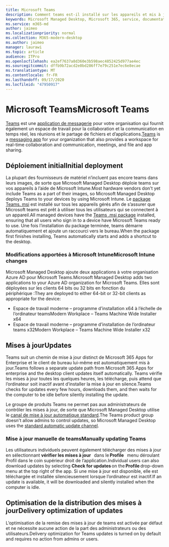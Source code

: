 ```yaml
---
title: Microsoft Teams
description: Comment teams est-il installé sur les appareils et mis à jour par la suite ?
keywords: Microsoft Managed Desktop, Microsoft 365, service, documentation, applications, applications métiers, applications métier
ms.service: m365-md
author: jaimeo
ms.localizationpriority: normal
ms.collection: M365-modern-desktop
ms.author: jaimeo
manager: laurawi
ms.topic: article
audience: ITPro
ms.openlocfilehash: ea2ef7637a8d360e3b598aec4852425d977ae4ec
ms.sourcegitcommit: dffb9b72acd2e0bd286ff7e79c251e7ec6e8ecae
ms.translationtype: MT
ms.contentlocale: fr-FR
ms.lasthandoff: 09/17/2020
ms.locfileid: "47950917"
---
```

# <a name="microsoft-teams"></a><span data-ttu-id="7b4a0-104">Microsoft Teams</span><span class="sxs-lookup"><span data-stu-id="7b4a0-104">Microsoft Teams</span></span>

<span data-ttu-id="7b4a0-105">[Teams](https://www.microsoft.com/microsoft-365/microsoft-teams/group-chat-software) est une [application de messagerie](https://support.microsoft.com/office/microsoft-teams-basics-6d5f52e6-5306-4096-ac24-c3082b79eaf0) pour votre organisation qui fournit également un espace de travail pour la collaboration et la communication en temps réel, les réunions et le partage de fichiers et d’applications.</span><span class="sxs-lookup"><span data-stu-id="7b4a0-105">[Teams](https://www.microsoft.com/microsoft-365/microsoft-teams/group-chat-software) is a [messaging app](https://support.microsoft.com/office/microsoft-teams-basics-6d5f52e6-5306-4096-ac24-c3082b79eaf0) for your organization that also provides a workspace for real-time collaboration and communication, meetings, and file and app sharing.</span></span>

## <a name="initial-deployment"></a><span data-ttu-id="7b4a0-106">Déploiement initial</span><span class="sxs-lookup"><span data-stu-id="7b4a0-106">Initial deployment</span></span>

<span data-ttu-id="7b4a0-107">La plupart des fournisseurs de matériel n’incluent pas encore teams dans leurs images, de sorte que Microsoft Managed Desktop déploie teams sur vos appareils à l’aide de Microsoft Intune.</span><span class="sxs-lookup"><span data-stu-id="7b4a0-107">Most hardware vendors don't yet include Teams as a part of their images, so Microsoft Managed Desktop deploys Teams to your devices by using Microsoft Intune.</span></span> <span data-ttu-id="7b4a0-108">Le [package Teams. msi](https://docs.microsoft.com/MicrosoftTeams/msi-deployment#how-the-microsoft-teams-msi-package-works) est installé sur tous les appareils gérés afin de s’assurer que Microsoft teams est prêt à utiliser tous les utilisateurs qui se connectent à un appareil.</span><span class="sxs-lookup"><span data-stu-id="7b4a0-108">All managed devices have the [Teams .msi package](https://docs.microsoft.com/MicrosoftTeams/msi-deployment#how-the-microsoft-teams-msi-package-works) installed, ensuring that all users who sign in to a device have Microsoft Teams ready to use.</span></span> <span data-ttu-id="7b4a0-109">Une fois l’installation du package terminée, teams démarre automatiquement et ajoute un raccourci vers le bureau.</span><span class="sxs-lookup"><span data-stu-id="7b4a0-109">When the package first finishes installing, Teams automatically starts and adds a shortcut to the desktop.</span></span>

### <a name="microsoft-intune-changes"></a><span data-ttu-id="7b4a0-110">Modifications apportées à Microsoft Intune</span><span class="sxs-lookup"><span data-stu-id="7b4a0-110">Microsoft Intune changes</span></span>

<span data-ttu-id="7b4a0-111">Microsoft Managed Desktop ajoute deux applications à votre organisation Azure AD pour Microsoft Teams.</span><span class="sxs-lookup"><span data-stu-id="7b4a0-111">Microsoft Managed Desktop adds two applications to your Azure AD organization for Microsoft Teams.</span></span> <span data-ttu-id="7b4a0-112">Elles sont déployées sur les clients 64 bits ou 32 bits en fonction du périphérique :</span><span class="sxs-lookup"><span data-stu-id="7b4a0-112">They are deployed to either 64-bit or 32-bit clients as appropriate for the device:</span></span>  

- <span data-ttu-id="7b4a0-113">Espace de travail moderne – programme d’installation x64 à l’échelle de l’ordinateur teams</span><span class="sxs-lookup"><span data-stu-id="7b4a0-113">Modern Workplace – Teams Machine Wide Installer x64</span></span>  
- <span data-ttu-id="7b4a0-114">Espace de travail moderne – programme d’installation de l’ordinateur teams x32</span><span class="sxs-lookup"><span data-stu-id="7b4a0-114">Modern Workplace – Teams Machine Wide Installer x32</span></span>

## <a name="updates"></a><span data-ttu-id="7b4a0-115">Mises à jour</span><span class="sxs-lookup"><span data-stu-id="7b4a0-115">Updates</span></span>

<span data-ttu-id="7b4a0-116">Teams suit un chemin de mise à jour distinct de Microsoft 365 Apps for Enterprise et le client de bureau lui-même est automatiquement mis à jour.</span><span class="sxs-lookup"><span data-stu-id="7b4a0-116">Teams follows a separate update path from Microsoft 365 Apps for enterprise and the desktop client updates itself automatically.</span></span> <span data-ttu-id="7b4a0-117">Teams vérifie les mises à jour toutes les quelques heures, les télécharge, puis attend que l’ordinateur soit inactif avant d’installer la mise à jour en silence.</span><span class="sxs-lookup"><span data-stu-id="7b4a0-117">Teams checks for updates every few hours, downloads them, and then waits for the computer to be idle before silently installing the update.</span></span>  

<span data-ttu-id="7b4a0-118">Le groupe de produits Teams ne permet pas aux administrateurs de contrôler les mises à jour, de sorte que Microsoft Managed Desktop utilise le [canal de mise à jour automatique standard](https://docs.microsoft.com/microsoftteams/teams-client-update#can-admins-deploy-updates-instead-of-teams-auto-updating).</span><span class="sxs-lookup"><span data-stu-id="7b4a0-118">The Teams product group doesn't allow admins to control updates, so Microsoft Managed Desktop uses the [standard automatic update channel](https://docs.microsoft.com/microsoftteams/teams-client-update#can-admins-deploy-updates-instead-of-teams-auto-updating).</span></span>

### <a name="manually-updating-teams"></a><span data-ttu-id="7b4a0-119">Mise à jour manuelle de teams</span><span class="sxs-lookup"><span data-stu-id="7b4a0-119">Manually updating Teams</span></span>

<span data-ttu-id="7b4a0-120">Les utilisateurs individuels peuvent également télécharger des mises à jour en sélectionnant **vérifier les mises à jour**   dans le **Profile**   menu déroulant Profil dans le coin supérieur droit de l’application.</span><span class="sxs-lookup"><span data-stu-id="7b4a0-120">Individual users can also download updates by selecting **Check for updates** on the **Profile** drop-down menu at the top right of the app.</span></span> <span data-ttu-id="7b4a0-121">Si une mise à jour est disponible, elle est téléchargée et installée silencieusement lorsque l’ordinateur est inactif.</span><span class="sxs-lookup"><span data-stu-id="7b4a0-121">If an update is available, it will be downloaded and silently installed when the computer is idle.</span></span>

## <a name="delivery-optimization-of-updates"></a><span data-ttu-id="7b4a0-122">Optimisation de la distribution des mises à jour</span><span class="sxs-lookup"><span data-stu-id="7b4a0-122">Delivery optimization of updates</span></span>

<span data-ttu-id="7b4a0-123">L’optimisation de la remise des mises à jour de teams est activée par défaut et ne nécessite aucune action de la part des administrateurs ou des utilisateurs.</span><span class="sxs-lookup"><span data-stu-id="7b4a0-123">Delivery optimization for Teams updates is turned on by default and requires no action from admins or users.</span></span> 